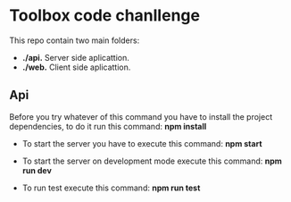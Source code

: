 # Toolbox code chanllenge

This repo contain two main folders:
- **./api.** Server side aplicattion.
- **./web.** Client side aplicattion.

## Api

Before you try whatever of this command you have to install the project dependencies, to do it run this command:  **npm install**

- To start the server you have to execute this command: **npm start**

- To start the server on development mode execute this command: **npm run dev**

- To run test execute this command: **npm run test**


